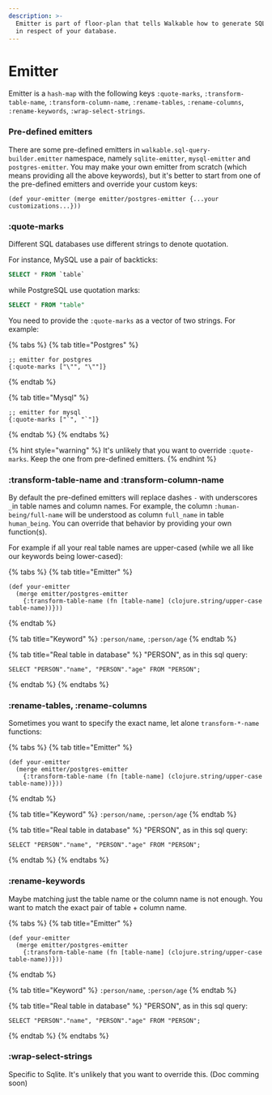 ```yaml
---
description: >-
  Emitter is part of floor-plan that tells Walkable how to generate SQL strings
  in respect of your database.
---
```


# Emitter

Emitter is a `hash-map` with the following keys `:quote-marks`, `:transform-table-name`,  `:transform-column-name`, `:rename-tables`, `:rename-columns`, `:rename-keywords`, `:wrap-select-strings`.

### Pre-defined emitters

There are some pre-defined emitters in `walkable.sql-query-builder.emitter` namespace, namely `sqlite-emitter`, `mysql-emitter` and `postgres-emitter`. You may make your own emitter from scratch \(which means providing all the above keywords\), but it's better to start from one of the pre-defined emitters and override your custom keys:

```text
(def your-emitter (merge emitter/postgres-emitter {...your customizations...}))
```

### :quote-marks

Different SQL databases use different strings to denote quotation.

For instance, MySQL use a pair of backticks:

```sql
SELECT * FROM `table`
```

while PostgreSQL use quotation marks:

```sql
SELECT * FROM "table"
```

You need to provide the `:quote-marks` as a vector of two strings. For example:

{% tabs %}
{% tab title="Postgres" %}
```text
;; emitter for postgres
{:quote-marks ["\"", "\""]}
```
{% endtab %}

{% tab title="Mysql" %}
```text
;; emitter for mysql
{:quote-marks ["`", "`"]}
```
{% endtab %}
{% endtabs %}

{% hint style="warning" %}
It's unlikely that you want to override `:quote-marks`. Keep the one from pre-defined emitters.
{% endhint %}

### :transform-table-name and :transform-column-name

By default the pre-defined emitters will replace dashes `-` with underscores `_`in table names and column names. For example, the column `:human-being/full-name` will be understood as column `full_name` in table `human_being`. You can override that behavior by providing your own function\(s\).

For example if all your real table names are upper-cased \(while we all like our keywords being lower-cased\):

{% tabs %}
{% tab title="Emitter" %}
```text
(def your-emitter
  (merge emitter/postgres-emitter
    {:transform-table-name (fn [table-name] (clojure.string/upper-case table-name))}))
```
{% endtab %}

{% tab title="Keyword" %}
`:person/name`, `:person/age`
{% endtab %}

{% tab title="Real table in database" %}
"PERSON", as in this sql query:

```text
SELECT "PERSON"."name", "PERSON"."age" FROM "PERSON";
```
{% endtab %}
{% endtabs %}

### :rename-tables, :rename-columns

Sometimes you want to specify the exact name, let alone `transform-*-name` functions:

{% tabs %}
{% tab title="Emitter" %}
```text
(def your-emitter
  (merge emitter/postgres-emitter
    {:transform-table-name (fn [table-name] (clojure.string/upper-case table-name))}))
```
{% endtab %}

{% tab title="Keyword" %}
`:person/name`, `:person/age`
{% endtab %}

{% tab title="Real table in database" %}
"PERSON", as in this sql query:

```text
SELECT "PERSON"."name", "PERSON"."age" FROM "PERSON";
```
{% endtab %}
{% endtabs %}

### :rename-keywords

Maybe matching just the table name or the column name is not enough. You want to match the exact pair of table + column name.

{% tabs %}
{% tab title="Emitter" %}
```text
(def your-emitter
  (merge emitter/postgres-emitter
    {:transform-table-name (fn [table-name] (clojure.string/upper-case table-name))}))
```
{% endtab %}

{% tab title="Keyword" %}
`:person/name`, `:person/age`
{% endtab %}

{% tab title="Real table in database" %}
"PERSON", as in this sql query:

```text
SELECT "PERSON"."name", "PERSON"."age" FROM "PERSON";
```
{% endtab %}
{% endtabs %}

### :wrap-select-strings

Specific to Sqlite. It's unlikely that you want to override this. \(Doc comming soon\)

